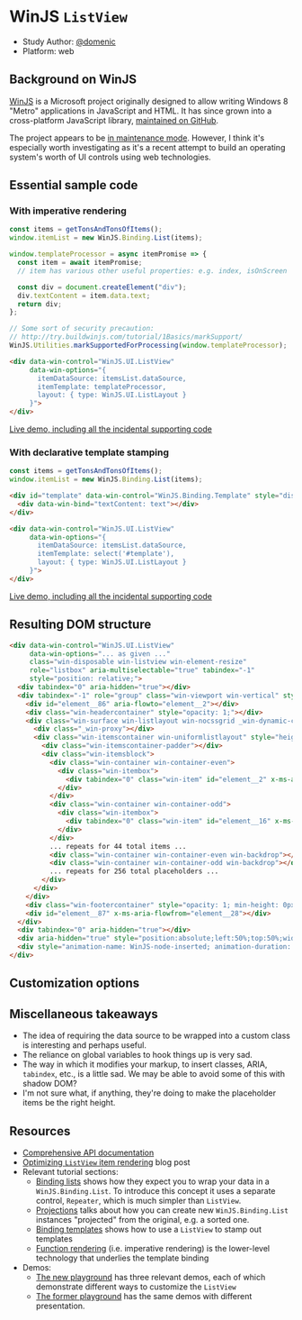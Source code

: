 # WinJS `ListView`

- Study Author: [@domenic](https://github.com/domenic)
- Platform: web

## Background on WinJS

[WinJS](http://try.buildwinjs.com/) is a Microsoft project originally designed to allow writing Windows 8 "Metro" applications in JavaScript and HTML. It has since grown into a cross-platform JavaScript library, [maintained on GitHub](https://github.com/winjs/winjs).

The project appears to be [in maintenance mode](https://github.com/winjs/winjs#status). However, I think it's especially worth investigating as it's a recent attempt to build an operating system's worth of UI controls using web technologies.

## Essential sample code

### With imperative rendering

```js
const items = getTonsAndTonsOfItems();
window.itemList = new WinJS.Binding.List(items);

window.templateProcessor = async itemPromise => {
  const item = await itemPromise;
  // item has various other useful properties: e.g. index, isOnScreen

  const div = document.createElement("div");
  div.textContent = item.data.text;
  return div;
};

// Some sort of security precaution:
// http://try.buildwinjs.com/tutorial/1Basics/markSupport/
WinJS.Utilities.markSupportedForProcessing(window.templateProcessor);

```

```html
<div data-win-control="WinJS.UI.ListView"
     data-win-options="{
       itemDataSource: itemsList.dataSource,
       itemTemplate: templateProcessor,
       layout: { type: WinJS.UI.ListLayout }
     }">
</div>
```

[Live demo, including all the incidental supporting code](https://jsbin.com/kuyemit/edit?html,output)

### With declarative template stamping

```js
const items = getTonsAndTonsOfItems();
window.itemList = new WinJS.Binding.List(items);
```

```html
<div id="template" data-win-control="WinJS.Binding.Template" style="display: none">
  <div data-win-bind="textContent: text"></div>
</div>

<div data-win-control="WinJS.UI.ListView"
     data-win-options="{
       itemDataSource: itemsList.dataSource,
       itemTemplate: select('#template'),
       layout: { type: WinJS.UI.ListLayout }
     }">
</div>
```

[Live demo, including all the incidental supporting code](https://jsbin.com/xofabemolo/edit?html,output)

## Resulting DOM structure

```html
<div data-win-control="WinJS.UI.ListView"
     data-win-options="... as given ..."
     class="win-disposable win-listview win-element-resize"
     role="listbox" aria-multiselectable="true" tabindex="-1"
     style="position: relative;">
  <div tabindex="0" aria-hidden="true"></div>
  <div tabindex="-1" role="group" class="win-viewport win-vertical" style="opacity: 1;" aria-label="Scrolling Container">
    <div id="element__86" aria-flowto="element__2"></div>
    <div class="win-headercontainer" style="opacity: 1;"></div>
    <div class="win-surface win-listlayout win-nocssgrid _win-dynamic-containersize-0 win-structuralnodes win-single-itemsblock" style="width: 682px; opacity: 1;">
      <div class="_win-proxy"></div>
      <div class="win-itemscontainer win-uniformlistlayout" style="height: 8671px;">
        <div class="win-itemscontainer-padder"></div>
        <div class="win-itemsblock">
          <div class="win-container win-container-even">
            <div class="win-itembox">
              <div tabindex="0" class="win-item" id="element__2" x-ms-aria-flowfrom="element__86" role="option" aria-setsize="299" aria-posinset="1" aria-flowto="element__16">1</div>
            </div>
          </div>
          <div class="win-container win-container-odd">
            <div class="win-itembox">
              <div tabindex="0" class="win-item" id="element__16" x-ms-aria-flowfrom="element__2" role="option" aria-setsize="299" aria-posinset="2" aria-flowto="element__17">2</div>
            </div>
          </div>
          ... repeats for 44 total items ...
          <div class="win-container win-container-even win-backdrop"></div>
          <div class="win-container win-container-odd win-backdrop"></div>
          ... repeats for 256 total placeholders ...
        </div>
      </div>
    </div>
    <div class="win-footercontainer" style="opacity: 1; min-height: 0px;"></div>
    <div id="element__87" x-ms-aria-flowfrom="element__28"></div>
  </div>
  <div tabindex="0" aria-hidden="true"></div>
  <div aria-hidden="true" style="position:absolute;left:50%;top:50%;width:0px;height:0px;" tabindex="-1"></div>
  <div style="animation-name: WinJS-node-inserted; animation-duration: 0.01s; position: absolute;"></div>
</div>
```

## Customization options

## Miscellaneous takeaways

- The idea of requiring the data source to be wrapped into a custom class is interesting and perhaps useful.
- The reliance on global variables to hook things up is very sad.
- The way in which it modifies your markup, to insert classes, ARIA, `tabindex`, etc., is a little sad. We may be able to avoid some of this with shadow DOM?
- I'm not sure what, if anything, they're doing to make the placeholder items be the right height.

## Resources

- [Comprehensive API documentation](https://docs.microsoft.com/en-us/previous-versions/windows/apps/br211837(v=win.10))
- [Optimizing `ListView` item rendering](https://blogs.msdn.microsoft.com/windowsappdev/2013/06/17/optimizing-listview-item-rendering/) blog post
- Relevant tutorial sections:
  - [Binding lists](http://try.buildwinjs.com/tutorial/2WinJS_Binding/bindingList/) shows how they expect you to wrap your data in a `WinJS.Binding.List`. To introduce this concept it uses a separate control, `Repeater`, which is much simpler than `ListView`.
  - [Projections](http://try.buildwinjs.com/tutorial/3Control_Manipulation/projections/) talks about how you can create new `WinJS.Binding.List` instances "projected" from the original, e.g. a sorted one.
  - [Binding templates](http://try.buildwinjs.com/tutorial/2WinJS_Binding/bindingTemplates/) shows how to use a `ListView` to stamp out templates
  - [Function rendering](http://try.buildwinjs.com/tutorial/3Control_Manipulation/functionRend/) (i.e. imperative rendering) is the lower-level technology that underlies the template binding
- Demos:
  - [The new playground](http://try.buildwinjs.com/playground/) has three relevant demos, each of which demonstrate different ways to customize the `ListView`
  - [The former playground](http://winjs.azurewebsites.net/) has the same demos with different presentation.
